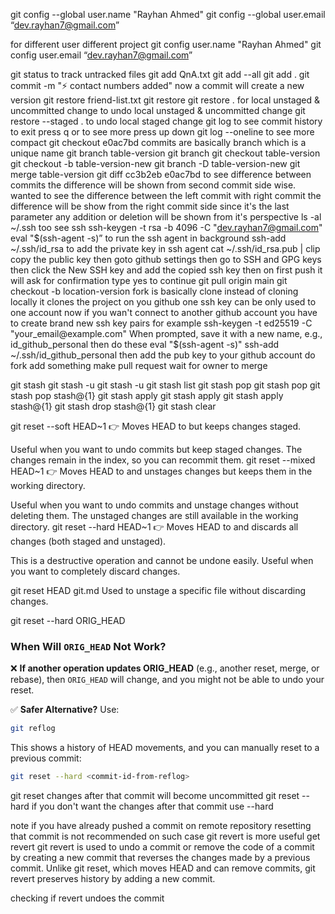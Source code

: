 git config --global user.name "Rayhan Ahmed"
git config --global user.email “dev.rayhan7@gmail.com”

for different user different project
git config user.name "Rayhan Ahmed"
git config user.email “dev.rayhan7@gmail.com”

git status
to track untracked files
git add QnA.txt
git add --all
git add .
git commit -m ":zap: contact numbers added"
now a commit will create a new version
git restore friend-list.txt
git restore <directory>
git restore . for local unstaged & uncommitted change to undo local unstaged & uncommitted change
git restore --staged . to undo local staged change
git log to see commit history to exit press q or to see more press up down
git log --oneline to see more compact
git checkout e0ac7bd commits are basically branch which is a unique name 
git branch table-version
git branch
git checkout table-version
git checkout -b table-version-new
git branch -D table-version-new
git merge table-version
git diff cc3b2eb e0ac7bd to see difference between commits the difference will be shown from second commit side wise. wanted to see the difference between the left commit with right commit the difference will be show from the right commit side since it's the last parameter any addition or deletion will be shown from it's perspective
ls -al ~/.ssh too see ssh
ssh-keygen -t rsa -b 4096 -C "dev.rayhan7@gmail.com"
eval "$(ssh-agent -s)” to run the ssh agent in background
ssh-add ~/.ssh/id_rsa to add the private key in ssh agent
cat ~/.ssh/id_rsa.pub | clip copy the public key
then goto github settings then go to SSH and GPG keys then click the New SSH key and add the copied ssh key then on first push it will ask for confirmation type yes to continue
git pull origin main
git checkout -b location-version
fork is basically clone instead of cloning locally it clones the project on you github
one ssh key can be only used to one account now if you wan't connect to another github account you have to create brand new ssh key pairs
for example 
ssh-keygen -t ed25519 -C "your_email@example.com"
When prompted, save it with a new name, e.g., id_github_personal
then do these
eval "$(ssh-agent -s)"
ssh-add ~/.ssh/id_github_personal
then add the pub key to your github account
do fork add something make pull request wait for owner to merge

git stash
git stash -u
git stash -u
git stash list
git stash pop
git stash pop
git stash pop stash@{1}
git stash apply
git stash apply
git stash apply stash@{1}
git stash drop stash@{1}
git stash clear

git reset --soft HEAD~1
👉 Moves HEAD to <commit> but keeps changes staged.

Useful when you want to undo commits but keep staged changes.
The changes remain in the index, so you can recommit them.
git reset --mixed HEAD~1
👉 Moves HEAD to <commit> and unstages changes but keeps them in the working directory.

Useful when you want to undo commits and unstage changes without deleting them.
The unstaged changes are still available in the working directory.
git reset --hard HEAD~1
👉 Moves HEAD to <commit> and discards all changes (both staged and unstaged).

This is a destructive operation and cannot be undone easily.
Useful when you want to completely discard changes.

git reset HEAD git.md
Used to unstage a specific file without discarding changes.

git reset --hard ORIG_HEAD
### **When Will `ORIG_HEAD` Not Work?**
❌ **If another operation updates ORIG_HEAD** (e.g., another reset, merge, or rebase), then `ORIG_HEAD` will change, and you might not be able to undo your reset.

✅ **Safer Alternative?**
Use:
```sh
git reflog
```
This shows a history of HEAD movements, and you can manually reset to a previous commit:
```sh
git reset --hard <commit-id-from-reflog>
```
git reset <commit-id> changes after that commit will become uncommitted
git reset --hard <commit-id> if you don't want the changes after that commit use --hard

note if you have already pushed a commit on remote repository resetting that commit is not recommended on such case git revert is more useful
get revert <commit-id>
git revert is used to undo a commit or remove the code of a commit by creating a new commit that reverses the changes made by a previous commit. Unlike git reset, which moves HEAD and can remove commits, git revert preserves history by adding a new commit.

checking if revert undoes the commit

